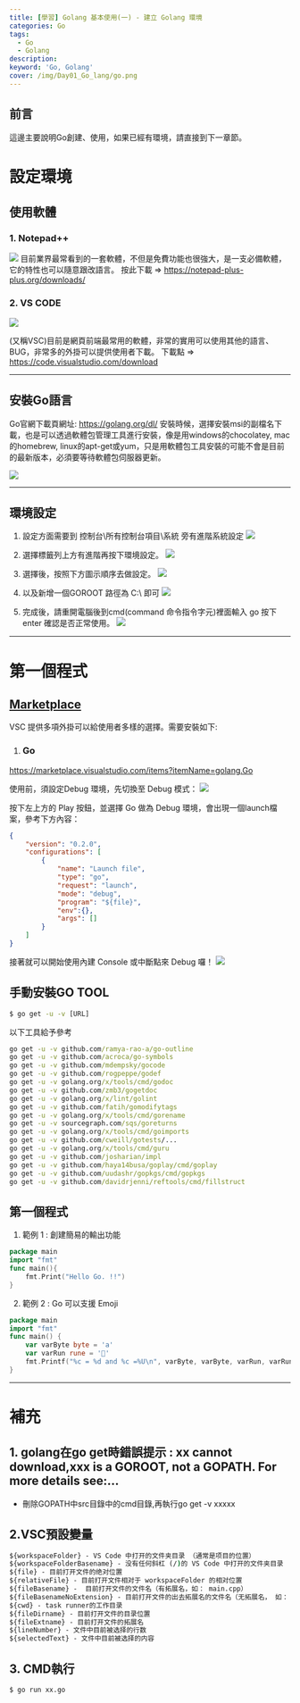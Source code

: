 ```yaml
---
title: [學習] Golang 基本使用(一) - 建立 Golang 環境
categories: Go
tags: 
  - Go
  - Golang
description:
keyword: 'Go, Golang'
cover: /img/Day01_Go_lang/go.png
---
```

## 前言
這邊主要說明Go創建、使用，如果已經有環境，請直接到下一章節。

# 設定環境
## 使用軟體
### 1. Notepad++ 
![](/img/Day01_Go_lang/note.png)
目前業界最常看到的一套軟體，不但是免費功能也很強大，是一支必備軟體，它的特性也可以隨意跟改語言。
按此下載 =>  https://notepad-plus-plus.org/downloads/

### 2. VS CODE
![](/img/Day01_Go_lang/vscode.png)

(又稱VSC)目前是網頁前端最常用的軟體，非常的實用可以使用其他的語言、BUG，非常多的外掛可以提供使用者下載。
下載點 => https://code.visualstudio.com/download

---

## 安裝Go語言
Go官網下載頁網址: https://golang.org/dl/
安裝時候，選擇安裝msi的副檔名下載，也是可以透過軟體包管理工具進行安裝，像是用windows的chocolatey, mac的homebrew, linux的apt-get或yum，只是用軟體包工具安裝的可能不會是目前的最新版本，必須要等待軟體包伺服器更新。

![](/img/Day01_Go_lang/01.png)

---

## 環境設定
1. 設定方面需要到 控制台\所有控制台項目\系統 旁有進階系統設定
![](/img/Day01_Go_lang/02.png)

2. 選擇標籤列上方有進階再按下環境設定。
![](/img/Day01_Go_lang/03.png)

3. 選擇後，按照下方圖示順序去做設定。
![](/img/Day01_Go_lang/04.png)

4. 以及新增一個GOROOT 路徑為 C:\ 即可
![](/img/Day01_Go_lang/05.png)

5. 完成後，請重開電腦後到cmd(command 命令指令字元)裡面輸入 go 按下enter 確認是否正常使用。
![](/img/Day01_Go_lang/06.png)

---
# 第一個程式
## [Marketplace](https://marketplace.visualstudio.com/vscode)
VSC 提供多項外掛可以給使用者多樣的選擇。需要安裝如下:
1. ### Go
https://marketplace.visualstudio.com/items?itemName=golang.Go

使用前，須設定Debug 環境，先切換至 Debug 模式：
![](/img/Day01_Go_lang/prg_01.png)

按下左上方的 Play 按鈕，並選擇 Go 做為 Debug 環境，會出現一個launch檔案，參考下方內容：


```json
{
    "version": "0.2.0",
    "configurations": [
        {
            "name": "Launch file",
            "type": "go",
            "request": "launch",
            "mode": "debug",
            "program": "${file}",
            "env":{},
            "args": []
        }
    ]
}
```
接著就可以開始使用內建 Console 或中斷點來 Debug 囉！
![](/img/Day01_Go_lang/prg_02.png)

## 手動安裝GO TOOL
```cmd
$ go get -u -v [URL]
```
以下工具給予參考

```cmd
go get -u -v github.com/ramya-rao-a/go-outline
go get -u -v github.com/acroca/go-symbols
go get -u -v github.com/mdempsky/gocode
go get -u -v github.com/rogpeppe/godef
go get -u -v golang.org/x/tools/cmd/godoc
go get -u -v github.com/zmb3/gogetdoc
go get -u -v golang.org/x/lint/golint
go get -u -v github.com/fatih/gomodifytags
go get -u -v golang.org/x/tools/cmd/gorename
go get -u -v sourcegraph.com/sqs/goreturns
go get -u -v golang.org/x/tools/cmd/goimports
go get -u -v github.com/cweill/gotests/...
go get -u -v golang.org/x/tools/cmd/guru
go get -u -v github.com/josharian/impl
go get -u -v github.com/haya14busa/goplay/cmd/goplay
go get -u -v github.com/uudashr/gopkgs/cmd/gopkgs
go get -u -v github.com/davidrjenni/reftools/cmd/fillstruct
```
## 第一個程式
1. 範例 1 : 創建簡易的輸出功能
```go
package main
import "fmt"
func main(){
	fmt.Print("Hello Go. !!")
}
```

2. 範例 2 : Go 可以支援 Emoji
```go
package main
import "fmt"
func main() {
	var varByte byte = 'a'
	var varRun rune = '🧨'
	fmt.Printf("%c = %d and %c =%U\n", varByte, varByte, varRun, varRun)
}
```
---
# 補充

## 1. golang在go get時錯誤提示 : xx cannot download,xxx is a GOROOT, not a GOPATH. For more details see:...
- 刪除GOPATH中src目錄中的cmd目錄,再執行go get -v xxxxx

## 2.VSC預設變量
```cmd
${workspaceFolder} - VS Code 中打开的文件夹目录 （通常是项目的位置）
${workspaceFolderBasename} - 没有任何斜杠 (/)的 VS Code 中打开的文件夹目录
${file} - 目前打开文件的绝对位置
${relativeFile} - 目前打开文件相对于 workspaceFolder 的相对位置
${fileBasename} -  目前打开文件的文件名（有拓展名，如： main.cpp）
${fileBasenameNoExtension} - 目前打开文件的出去拓展名的文件名（无拓展名， 如： main.cpp）
${cwd} - task runner的工作目录
${fileDirname} - 目前打开文件的目录位置
${fileExtname} - 目前打开文件的拓展名
${lineNumber} - 文件中目前被选择的行数
${selectedText} - 文件中目前被选择的内容
```

## 3. CMD執行
```cmd
$ go run xx.go
```